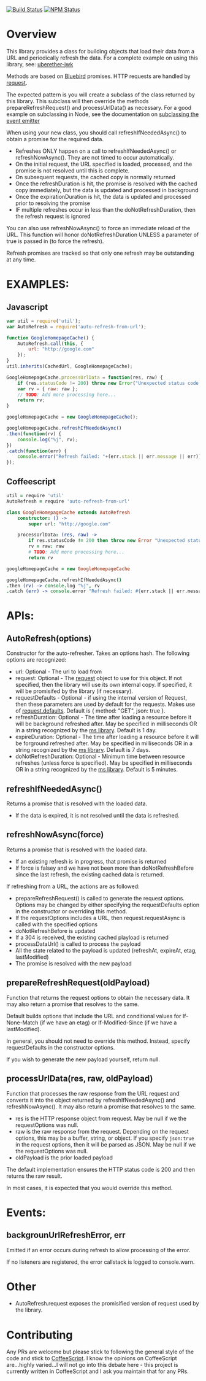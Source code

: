 [![Build Status](https://travis-ci.org/UberEther/auto-refresh-from-url.svg?branch=master)](https://travis-ci.org/UberEther/auto-refresh-from-url)
[![NPM Status](https://badge.fury.io/js/auto-refresh-from-url.svg)](http://badge.fury.io/js/auto-refresh-from-url)

# Overview

This library provides a class for building objects that load their data from a URL and periodically refresh the data.  For a complete example on using this library, see: [uberether-jwk](https://github.com/UberEther/jwk)

Methods are based on [Bluebird](https://github.com/petkaantonov/bluebird) promises.  HTTP requests are handled by [request](https://github.com/request/request).

The expected pattern is you will create a subclass of the class returned by this library.  This subclass will then override the methods prepareRefreshRequest() and processUrlData() as necessary.  For a good example on subclassing in Node, see the documentation on [subclassing the event emitter](https://nodejs.org/api/events.html#events_inheriting_from_eventemitter)

When using your new class, you should call refreshIfNeededAsync() to obtain a promise for the required data.
- Refreshes ONLY happen on a call to refreshIfNeededAsync() or refreshNowAsync().  They are not timed to occur automatically.
- On the initial request, the URL specified is loaded, processed, and the promise is not resolved until this is complete.
- On subsequent requests, the cached copy is normally returned
- Once the refreshDuration is hit, the promise is resolved with the cached copy immediately, but the data is updated and processed in background
- Once the expirationDuration is hit, the data is updated and processed prior to resolving the promise
- IF multiple refreshes occur in less than the doNotRefreshDuration, then the refresh request is ignored

You can also use refreshNowAsync() to force an immediate reload of the URL.  This function will honor doNotRefreshDuration UNLESS a parameter of true is passed in (to force the refresh).

Refresh promises are tracked so that only one refresh may be outstanding at any time.

# EXAMPLES:

## Javascript
```js
var util = require('util');
var AutoRefresh = require('auto-refresh-from-url');

function GoogleHomepageCache() {
	AutoRefresh.call(this, {
		url: "http://google.com"
	});
}
util.inherits(CachedUrl, GoogleHomepageCache);

GoogleHomepageCache.processUrlData = function(res, raw) {
	if (res.statusCode != 200) throw new Error("Unexpected status code: "+res.statusCode);
	var rv = { raw: raw };
	// TODO: Add more processing here...
	return rv;
}

googleHomepageCache = new GoogleHomepageCache();

googleHomepageCache.refreshIfNeededAsync()
.then(function(rv) {
	console.log("%j", rv);
})
.catch(function(err) {
	console.error("Refresh failed: "+(err.stack || err.message || err));
});
```

## Coffeescript
```coffeescript
util = require 'util'
AutoRefresh = require 'auto-refresh-from-url'

class GoogleHomepageCache extends AutoRefresh
	constructor: () ->
		super url: "http://google.com"

	processUrlData: (res, raw) ->
		if res.statusCode != 200 then throw new Error "Unexpected status code: #{res.statusCode}"
		rv = raw: raw
		# TODO: Add more processing here...
		return rv

googleHomepageCache = new GoogleHomepageCache

googleHomepageCache.refreshIfNeededAsync()
.then (rv) -> console.log "%j", rv
.catch (err) -> console.error "Refresh failed: #{err.stack || err.message || err}"
```

# APIs:

## AutoRefresh(options)

Constructor for the auto-refresher.  Takes an options hash.  The following options are recognized:
- url: Optional - The url to load from
- request: Optional - The [request](https://github.com/request/request) object to use for this object.  If not specified, then the library will use its own internal copy.  If specified, it will be promisifed by the library (if necessary).
- requestDefaults - Optional - if using the internal version of Request, then these parameters are used by default for the requests.  Makes use of [request.defaults](https://github.com/request/request#requestdefaultsoptions).  Default is { method: "GET", json: true }.
- refreshDuration: Optional - The time after loading a resource before it will be background refreshed after.  May be specified in milliseconds OR in a string recognized by the [ms library](https://github.com/rauchg/ms.js).  Default is 1 day.
- expireDuration: Optional - The time after loading a resource before it will be forground refreshed after.  May be specified in milliseconds OR in a string recognized by the [ms library](https://github.com/rauchg/ms.js).  Default is 7 days.
- doNotRefreshDuration: Optional - Minimum time between resource refreshes (unless force is specified).  May be specified in milliseconds OR in a string recognized by the [ms library](https://github.com/rauchg/ms.js).  Default is 5 minutes.

## refreshIfNeededAsync()
Returns a promise that is resolved with the loaded data.
- If the data is expired, it is not resolved until the data is refreshed.

## refreshNowAsync(force)
Returns a promise that is resolved with the loaded data.
- If an existing refresh is in progress, that promise is returned
- If force is falsey and we have not been more than doNotRefreshBefore since the last refresh, the existing cached data is returned.

If refreshing from a URL, the actions are as followed:
- prepareRefreshRequest() is called to generate the request options.  Options may be changed by either specifying the requestDefaults option in the constructor or overriding this method.
- If the requestOptions includes a URL, then request.requestAsync is called with the specified options
- doNotRefreshBefore is updated
- If a 304 is received, the existing cached playload is returned
- processDataUrl() is called to process the payload
- All the state related to the payload is updated (refreshAt, expireAt, etag, lastModified)
- The promise is resolved with the new payload

## prepareRefreshRequest(oldPayload)
Function that returns the request options to obtain the necessary data.  It may also return a promise that resolves to the same.

Default builds options that include the URL and conditional values for If-None-Match (if we have an etag) or If-Modified-Since (if we have a lastModified).

In general, you should not need to override this method.  Instead, specify requestDefaults in the constructor options.

If you wish to generate the new payload yourself, return null.

## processUrlData(res, raw, oldPayload)
Function that processes the raw response from the URL request and converts it into the object returned by refreshIfNeededAsync() and refreshNowAsync().  It may also return a promise that resolves to the same.
- res is the HTTP response object from request.  May be null if we the requestOptions was null.
- raw is the raw response from the request.  Depending on the request options, this may be a buffer, string, or object.  If you specify ```json:true``` in the request options, then it will be parsed as JSON.  May be null if we the requestOptions was null.
- oldPayload is the prior loaded payload

The default implementation ensures the HTTP status code is 200 and then returns the raw result.

In most cases, it is expected that you would override this method.

# Events:

## backgrounUrlRefreshError, err
Emitted if an error occurs during refresh to allow processing of the error.

If no listeners are registered, the error callstack is logged to console.warn.

# Other

- AutoRefresh.request exposes the promisified version of request used by the library.

# Contributing

Any PRs are welcome but please stick to following the general style of the code and stick to [CoffeeScript](http://coffeescript.org/).  I know the opinions on CoffeeScript are...highly varied...I will not go into this debate here - this project is currently written in CoffeeScript and I ask you maintain that for any PRs.